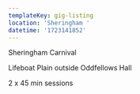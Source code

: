 ```yaml
---
templateKey: gig-listing
location: 'Sheringham '
datetime: '1723141852'
---
```

Sheringham Carnival 

Lifeboat Plain outside Oddfellows Hall

2﻿ x 45 min sessions